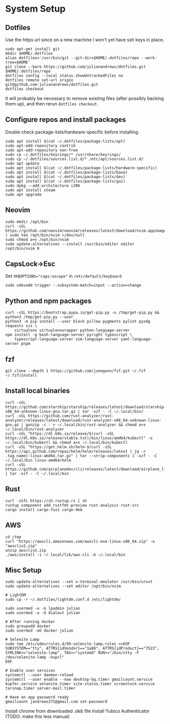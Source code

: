 # System Setup

## Dotfiles

Use the https url since on a new machine I won't yet have ssh keys in place.

```
sudo apt-get install git
mkdir $HOME/.dotfiles
alias dotfiles='/usr/bin/git --git-dir=$HOME/.dotfiles/repo --work-tree=$HOME'
git clone --bare https://github.com/julianandrews/dotfiles.git $HOME/.dotfiles/repo
dotfiles config --local status.showUntrackedFiles no
dotfiles remote set-url origin git@github.com:julianandrews/dotfiles.git
dotfiles checkout
```

It will probably be necessary to remove existing files (after possibly backing
them up), and then rerun `dotfiles checkout`.

## Configure repos and install packages

Double check package-lists/hardware-specific before installing.

```
sudo apt install $(cat ~/.dotfiles/package-lists/apt)
sudo apt-add-repository contrib
sudo apt-add-repository non-free
sudo cp ~/.dotfiles/keyrings/* /usr/share/keyrings/
sudo cp ~/.dotfiles/sources.list.d/* /etc/apt/sources.list.d/
sudo apt update
sudo apt install $(cat ~/.dotfiles/package-lists/hardware-specific)
sudo apt install $(cat ~/.dotfiles/package-lists/base)
sudo apt install $(cat ~/.dotfiles/package-lists/dev)
sudo apt install $(cat ~/.dotfiles/package-lists/gui)
sudo dpkg --add-architecture i386
sudo apt install steam
sudo apt upgrade
```

## Neovim

```
sudo mkdir /opt/bin
curl -sSL https://github.com/neovim/neovim/releases/latest/download/nvim.appimage | sudo tee /opt/bin/nvim >/dev/null
sudo chmod a+x /opt/bin/nvim
sudo update-alternatives --install /usr/bin/editor editor /opt/bin/nvim 0
```

## CapsLock->Esc

Set `XKBOPTIONS="caps:escape"` in `/etc/default/keyboard`

```
sudo udevadm trigger --subsystem-match=input --action=change
```

## Python and npm packages

```
curl -sSL https://bootstrap.pypa.io/get-pip.py -o /tmp/get-pip.py && python3 /tmp/get-pip.py --user
python3 -m pip install --user black pillow pygments pylint pyxdg requests six \
    virtualenv virtualenvwrapper python-language-server
npm install -g bash-language-server pyright typescript \
    typescript-language-server vim-language-server yaml-language-server pnpm
```

## fzf

```
git clone --depth 1 https://github.com/junegunn/fzf.git ~/.fzf
~/.fzf/install
```

## Install local binaries

```
curl -sSL https://github.com/starship/starship/releases/latest/download/starship-x86_64-unknown-linux-gnu.tar.gz | tar -xzf - -C ~/.local/bin/
curl -sSL https://github.com/rust-analyzer/rust-analyzer/releases/latest/download/rust-analyzer-x86_64-unknown-linux-gnu.gz | gunzip -c - > ~/.local/bin/rust-analyzer && chmod a+x ~/.local/bin/rust-analyzer
curl -sSL "https://dl.k8s.io/release/$(curl -sSL https://dl.k8s.io/release/stable.txt)/bin/linux/amd64/kubectl" -o ~/.local/bin/kubectl && chmod a+x ~/.local/bin/kubectl
curl -sSL "https://get.helm.sh/helm-$(curl -sSL https://api.github.com/repos/helm/helm/releases/latest | jq -r .tag_name)-linux-amd64.tar.gz" | tar --strip-components 1 -xzf - -C ~/.local/bin linux-amd64/helm
curl -sSL https://github.com/airplanedev/cli/releases/latest/download/airplane_linux_x86_64.tar.gz | tar -xzf - -C ~/.local/bin
```

## Rust

```
curl -sSfL https://sh.rustup.rs | sh
rustup component add rustfmt-preview rust-analysis rust-src
cargo install cargo-fuzz cargo-deb
```

## AWS

```
cd /tmp
curl "https://awscli.amazonaws.com/awscli-exe-linux-x86_64.zip" -o "awscliv2.zip"
unzip awscliv2.zip
./aws/install -i ~/.local/lib/aws-cli -b ~/.local/bin
```

## Misc Setup

```
sudo update-alternatives --set x-terminal-emulator /usr/bin/urxvt
sudo update-alternatives --set editor /opt/bin/nvim

# LightDM
sudo cp -r ~/.dotfiles/lightdm.conf.d /etc/lightdm/

sudo usermod -a -G lpadmin julian
sudo usermod -a -G dialout julian

# After running docker
sudo groupadd docker
sudo usermod -aG docker julian

# Selenite Lamp
sudo tee /etc/udev/rules.d/99-selenite-lamp.rules <<EOF
SUBSYSTEM=="tty", ATTRS{idVendor}=="1a86", ATTRS{idProduct}=="7523", SYMLINK+="selenite-lamp", TAG+="systemd" RUN+="/bin/stty -F /dev/selenite-lamp -hupcl"
EOF

# Enable user services
systemctl --user daemon-reload
systemctl --user enable --now desktop-bg.timer gmailcount.service kupfer.service selenite.timer site-status.timer screenlock.service tarsnap.timer server-mail.timer

# Have an app password ready
gmailcount jandrews271@gmail.com set-password
```

Install chrome from downloaded .deb file
Install Yubico Authenticator (TODO: make this less manual)
